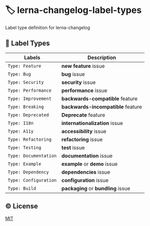 # :label: lerna-changelog-label-types

Label type definition for lerna-changelog


## :scroll: Label Types

| Labels                | Description                         |
|-----------------------|-------------------------------------|
| `Type: Feature`       | **new feature** issue               |
| `Type: Bug`           | **bug** issue                       |
| `Type: Security`      | **security** issue                  |
| `Type: Performance`   | **performance** issue               |
| `Type: Improvement`   | **backwards-compatible** feature    |
| `Type: Breaking`      | **backwards-incompatible** feature  |
| `Type: Deprecated`    | **Deprecate** feature               |
| `Type: I18n`          | **internationalization** issue      |
| `Type: A11y`          | **accessibility** issue             |
| `Type: Refactoring`   | **refactoring** issue               |
| `Type: Testing`       | **test** issue                      |
| `Type: Documentation` | **documentation** issue             |
| `Type: Example`       | **example** or **demo** issue       |
| `Type: Dependency`    | **dependencies** issue              |
| `Type: Configuration` | **configuration**  issue            |
| `Type: Build`         | **packaging** or **bundling** issue |

## :copyright: License

[MIT](http://opensource.org/licenses/MIT)
